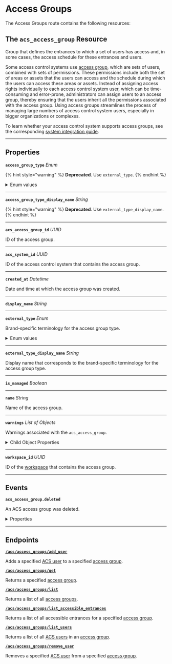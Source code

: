 # Access Groups

The Access Groups route contains the following resources:

## The `acs_access_group` Resource

Group that defines the entrances to which a set of users has access and, in some cases, the access schedule for these entrances and users.

Some access control systems use [access group](https://docs.seam.co/latest/capability-guides/access-systems/assigning-users-to-access-groups), which are sets of users, combined with sets of permissions. These permissions include both the set of areas or assets that the users can access and the schedule during which the users can access these areas or assets. Instead of assigning access rights individually to each access control system user, which can be time-consuming and error-prone, administrators can assign users to an access group, thereby ensuring that the users inherit all the permissions associated with the access group. Using access groups streamlines the process of managing large numbers of access control system users, especially in bigger organizations or complexes.

To learn whether your access control system supports access groups, see the corresponding [system integration guide](../../../device-and-system-integration-guides/overview.md#access-control-systems).

---

## Properties

**`access_group_type`** *Enum*

{% hint style="warning" %}
**Deprecated**. Use `external_type`.
{% endhint %}

<details>

<summary>Enum values</summary>

- `pti_unit`
- `pti_access_level`
- `salto_ks_access_group`
- `brivo_group`
- `salto_space_group`
- `dormakaba_community_access_group`
</details>


---

**`access_group_type_display_name`** *String*

{% hint style="warning" %}
**Deprecated**. Use `external_type_display_name`.
{% endhint %}


---

**`acs_access_group_id`** *UUID*

ID of the access group.


---

**`acs_system_id`** *UUID*

ID of the access control system that contains the access group.


---

**`created_at`** *Datetime*

Date and time at which the access group was created.


---

**`display_name`** *String*


---

**`external_type`** *Enum*

Brand-specific terminology for the access group type.

<details>

<summary>Enum values</summary>

- `pti_unit`
- `pti_access_level`
- `salto_ks_access_group`
- `brivo_group`
- `salto_space_group`
- `dormakaba_community_access_group`
</details>


---

**`external_type_display_name`** *String*

Display name that corresponds to the brand-specific terminology for the access group type.


---

**`is_managed`** *Boolean*


---

**`name`** *String*

Name of the access group.


---

**`warnings`** *List* *of Objects*

Warnings associated with the `acs_access_group`.

<details>

<summary>Child Object Properties</summary>

- <code><b>created_at</b></code> <i>Datetime</i>

  Date and time at which Seam created the warning.



- <code><b>message</b></code> <i>String</i>

  Detailed description of the warning. Provides insights into the issue and potentially how to rectify it.



- <code><b>warning_code</b></code> <i>String</i>

  Unique identifier of the type of warning. Enables quick recognition and categorization of the issue.


</details>


---

**`workspace_id`** *UUID*

ID of the [workspace](../../../core-concepts/workspaces/README.md) that contains the access group.


---


## Events

**`acs_access_group.deleted`**

An ACS access group was deleted.

<details>

<summary>Properties</summary>

- <code><b>acs_access_group_id</b></code> <i>UUID</i>



- <code><b>acs_system_id</b></code> <i>UUID</i>

  ID of the [ACS system](https://docs.seam.co/latest/capability-guides/access-systems).



- <code><b>connected_account_id</b></code> <i>UUID</i>

  ID of the [connected account](../../../core-concepts/connected-accounts/README.md).



- <code><b>created_at</b></code> <i>Datetime</i>

  Date and time at which the event was created.



- <code><b>event_id</b></code> <i>UUID</i>

  ID of the event.



- <code><b>event_type</b></code> <i>String</i>



- <code><b>occurred_at</b></code> <i>Datetime</i>

  Date and time at which the event occurred.



- <code><b>workspace_id</b></code> <i>UUID</i>

  ID of the [workspace](../../../core-concepts/workspaces/README.md).


</details>

---

## Endpoints


[**`/acs/access_groups/add_user`**](./add_user.md)

Adds a specified [ACS user](https://docs.seam.co/latest/capability-guides/access-systems/user-management) to a specified [access group](https://docs.seam.co/latest/capability-guides/access-systems/assigning-users-to-access-groups).


[**`/acs/access_groups/get`**](./get.md)

Returns a specified [access group](https://docs.seam.co/latest/capability-guides/access-systems/assigning-users-to-access-groups).


[**`/acs/access_groups/list`**](./list.md)

Returns a list of all [access groups](https://docs.seam.co/latest/capability-guides/access-systems/assigning-users-to-access-groups).


[**`/acs/access_groups/list_accessible_entrances`**](./list_accessible_entrances.md)

Returns a list of all accessible entrances for a specified [access group](https://docs.seam.co/latest/capability-guides/access-systems/assigning-users-to-access-groups).


[**`/acs/access_groups/list_users`**](./list_users.md)

Returns a list of all [ACS users](https://docs.seam.co/latest/capability-guides/access-systems/user-management) in an [access group](https://docs.seam.co/latest/capability-guides/access-systems/assigning-users-to-access-groups).


[**`/acs/access_groups/remove_user`**](./remove_user.md)

Removes a specified [ACS user](https://docs.seam.co/latest/capability-guides/access-systems/user-management) from a specified [access group](https://docs.seam.co/latest/capability-guides/access-systems/assigning-users-to-access-groups).


